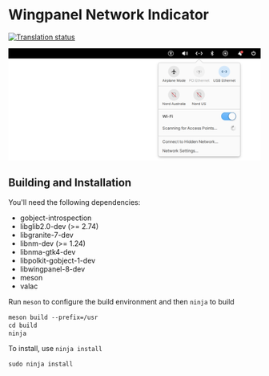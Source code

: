 # Wingpanel Network Indicator
[![Translation status](https://l10n.elementary.io/widgets/wingpanel/-/wingpanel-indicator-network/svg-badge.svg)](https://l10n.elementary.io/engage/wingpanel/?utm_source=widget)

![Screenshot](data/screenshot.png?raw=true)

## Building and Installation

You'll need the following dependencies:

* gobject-introspection
* libglib2.0-dev (>= 2.74)
* libgranite-7-dev
* libnm-dev (>= 1.24)
* libnma-gtk4-dev
* libpolkit-gobject-1-dev
* libwingpanel-8-dev
* meson
* valac

Run `meson` to configure the build environment and then `ninja` to build

    meson build --prefix=/usr
    cd build
    ninja

To install, use `ninja install`

    sudo ninja install
